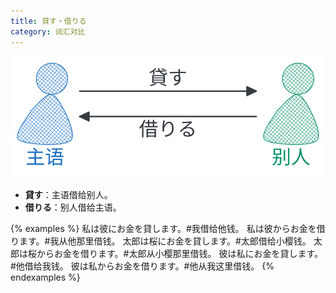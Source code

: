 ```yaml
---
title: 貸す・借りる
category: 词汇对比
---
```


![kasu-kariru](/imgs/japanese-kasu-kariru.svg)

- **貸す**：主语借给别人。
- **借りる**：别人借给主语。

{% examples %}
私は彼にお金を貸します。#我借给他钱。
私は彼からお金を借ります。#我从他那里借钱。
太郎は桜にお金を貸します。#太郎借给小樱钱。
太郎は桜からお金を借ります。#太郎从小樱那里借钱。
彼は私にお金を貸します。#他借给我钱。
彼は私からお金を借ります。#他从我这里借钱。
{% endexamples %}

